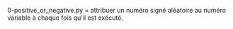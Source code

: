 0-positive_or_negative.py = attribuer un numéro signé aléatoire au numéro variable à chaque fois qu'il est exécuté.

